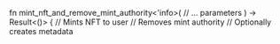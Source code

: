 fn mint_nft_and_remove_mint_authority<'info>(
    // ... parameters
) -> Result<()> {
    // Mints NFT to user
    // Removes mint authority
    // Optionally creates metadata